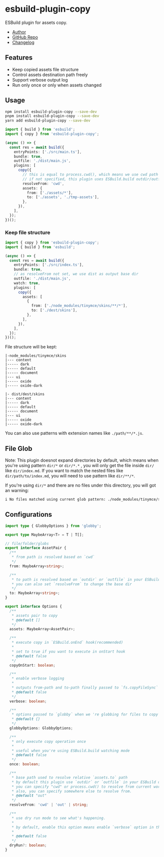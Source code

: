 # esbuild-plugin-copy

ESBuild plugin for assets copy.

- [Author](https://github.com/linbudu599)
- [GitHub Repo](https://github.com/LinbuduLab/esbuild-plugins/tree/master/packages/esbuild-plugin-copy#readme)
- [Changelog](https://github.com/LinbuduLab/esbuild-plugins/blob/main/packages/esbuild-plugin-copy/CHANGELOG.md)

## Features

- Keep copied assets file structure
- Control assets destination path freely
- Support verbose output log
- Run only once or only when assets changed

## Usage

```bash
npm install esbuild-plugin-copy --save-dev
pnpm install esbuild-plugin-copy --save-dev
yarn add esbuild-plugin-copy --save-dev
```

```typescript
import { build } from 'esbuild';
import { copy } from 'esbuild-plugin-copy';

(async () => {
  const res = await build({
    entryPoints: ['./src/main.ts'],
    bundle: true,
    outfile: './dist/main.js',
    plugins: [
      copy({
        // this is equal to process.cwd(), which means we use cwd path as base path to resolve `to` path
        // if not specified, this plugin uses ESBuild.build outdir/outfile options as base path.
        resolveFrom: 'cwd',
        assets: {
          from: ['./assets/*'],
          to: ['./assets', './tmp-assets'],
        },
      }),
    ],
  });
})();
```

### Keep file structure

```typescript
import { copy } from 'esbuild-plugin-copy';
import { build } from 'esbuild';

(async () => {
  const res = await build({
    entryPoints: ['./src/index.ts'],
    bundle: true,
    // as resolveFrom not set, we use dist as output base dir
    outfile: './dist/main.js',
    watch: true,
    plugins: [
      copy({
        assets: [
          {
            from: ['./node_modules/tinymce/skins/**/*'],
            to: ['./dest/skins'],
          },
        ],
      }),
    ],
  });
})();
```

File structure will be kept:

```text
|-node_modules/tinymce/skins
|--- content
|----- dark
|----- default
|----- document
|--- ui
|----- oxide
|----- oxide-dark
```

```text
|- dist/dest/skins
|--- content
|----- dark
|----- default
|----- document
|--- ui
|----- oxide
|----- oxide-dark
```

You can also use patterns with extension names like `./path/**/*.js`.

## File Glob

Note: This plugin doesnot expand directories by default, which means when you're using pattern `dir/*` or `dir/*.*` , you will only get the file inside `dir/` like `dir/index.md`. If you want to match the nested files like `dir/path/to/index.md`, you will need to use pattern like `dir/**/*`.

If you're using `dir/*` and there are no files under this directory, you will got an warning:

```bash
i No files matched using current glob pattern: ./node_modules/tinymce/skins/*, maybe you need to configure globby by options.globbyOptions?
```

## Configurations

```typescript
import type { GlobbyOptions } from 'globby';

export type MaybeArray<T> = T | T[];

// file/folder/globs
export interface AssetPair {
  /**
   * from path is resolved based on `cwd`
   */
  from: MaybeArray<string>;

  /**
   * to path is resolved based on `outdir` or `outfile` in your ESBuild options by default
   * you can also set `resolveFrom` to change the base dir
   */
  to: MaybeArray<string>;
}

export interface Options {
  /**
   * assets pair to copy
   * @default []
   */
  assets: MaybeArray<AssetPair>;

  /**
   * execute copy in `ESBuild.onEnd` hook(recommended)
   *
   * set to true if you want to execute in onStart hook
   * @default false
   */
  copyOnStart: boolean;

  /**
   * enable verbose logging
   *
   * outputs from-path and to-path finally passed to `fs.copyFileSync` method
   * @default false
   */
  verbose: boolean;

  /**
   * options passed to `globby` when we 're globbing for files to copy
   * @default {}
   */
  globbyOptions: GlobbyOptions;

  /**
   * only execute copy operation once
   *
   * useful when you're using ESBuild.build watching mode
   * @default false
   */
  once: boolean;

  /**
   * base path used to resolve relative `assets.to` path
   * by default this plugin use `outdir` or `outfile` in your ESBuild options
   * you can specify "cwd" or process.cwd() to resolve from current working directory,
   * also, you can specify somewhere else to resolve from.
   * @default "out"
   */
  resolveFrom: 'cwd' | 'out' | string;

  /**
   * use dry run mode to see what's happening.
   *
   * by default, enable this option means enable `verbose` option in the same time
   *
   * @default false
   */
  dryRun?: boolean;
}
```
